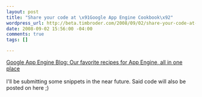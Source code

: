 ```yaml
--- 
layout: post
title: "Share your code at \x91Google App Engine Cookbook\x92"
wordpress_url: http://beta.timbroder.com/2008/09/02/share-your-code-at-%e2%80%98google-app-engine-cookbook%e2%80%99/
date: 2008-09-02 15:56:00 -04:00
comments: true
tags: []

---
```

<a href="http://googleappengine.blogspot.com/2008/08/our-favorite-recipes-for-app-engine-all.html">Google App Engine Blog: Our favorite recipes for App Engine, all in one place</a><br /><br />
I'll be submitting some snippets in the near future.  Said code will also be posted on here ;)
